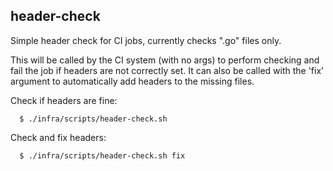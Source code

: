 ##  header-check

Simple header check for CI jobs, currently checks ".go" files only.

This will be called by the CI system (with no args) to perform checking and
fail the job if headers are not correctly set. It can also be called with the
'fix' argument to automatically add headers to the missing files.

Check if headers are fine:
```
  $ ./infra/scripts/header-check.sh
```
Check and fix headers:
```
  $ ./infra/scripts/header-check.sh fix
```